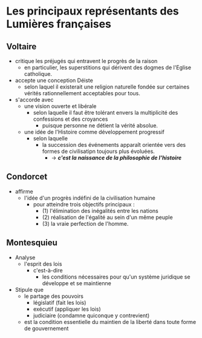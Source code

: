 # Les principaux représentants des Lumières françaises

## Voltaire

- critique les préjugés qui entravent le progrès de la raison
  - en particulier, les superstitions qui dérivent des dogmes de l'Eglise catholique.
- accepte une conception Déiste
  - selon laquel il existerait une religion naturelle fondée sur certaines vérités rationnellement acceptables pour tous.
- s'accorde avec
  - une vision ouverte et libérale
    - selon laquelle il faut être tolérant envers la multiplicité des confessions et des croyances 
      - puisque personne ne détient la vérité absolue.
  - une idée de l'Histoire comme développement progressif
    - selon laquelle
      - la succession des événements apparaît orientée vers des formes de civilisatipn toujours plus évoluées.
        - → ***c'est la naissance de la philosophie de l'histoire***


 ## Condorcet
 
 - affirme
   - l'idée d'un progrès indéfini de la civilisation humaine
     - pour atteindre trois objectifs principaux : 
       - (1) l'élimination des inégalités entre les nations
       - (2) réalisation de l'égalité au sein d'un même peuple
       - (3) la vraie perfection de l'homme.
 
 
 ## Montesquieu
 
- Analyse
  - l'esprit des lois
    - c'est-à-dire
      - les conditions nécessaires pour qu'un système juridique se développe et se maintienne
- Stipule que
  - le partage des pouvoirs
    - législatif (fait les lois)
    - exécutif (appliquer les lois)
    - judiciaire (condamne quiconque y contrevient)
  - est la condition essentielle du maintien de la liberté dans toute forme de gouvernement       
